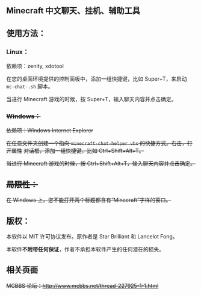 

Minecraft 中文聊天、挂机、辅助工具
----

## 使用方法：

### Linux：

依赖项：zenity, xdotool

在您的桌面环境提供的控制面板中，添加一组快捷键，比如 Super+T，来启动
`mc-chat-.sh` 脚本。

当进行 Minecraft 游戏的时候，按 Super+T，输入聊天内容并点击确定。

### ~~Windows：~~

~~依赖项：Windows Internet Explorer~~

~~在任意文件夹创建一个指向 `minecraft-chat-helper.vbs` 的快捷方式。右击，打开属性~~
~~对话框，添加一组快捷键，比如 Ctrl+Shift+Alt+T。~~

~~当进行 Minecraft 游戏的时候，按 Ctrl+Shift+Alt+T，输入聊天内容并点击确定。~~

## ~~局限性：~~

~~在 Windows 上，您不能打开两个标题都含有“Minecraft”字样的窗口。~~

## 版权：

本软件以 MIT 许可协议发布。原作者是 Star Brilliant 和 Lancelot Fong。

本软件**不附带任何保证**，作者不承担本软件产生的任何潜在的损失。

## ~~相关页面~~

~~MCBBS 论坛：<http://www.mcbbs.net/thread-227925-1-1.html>~~
